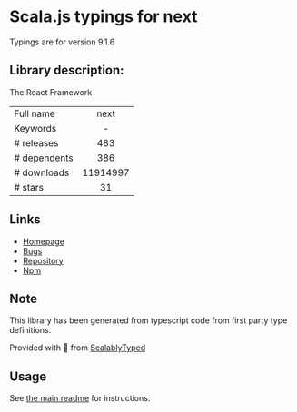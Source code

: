 
# Scala.js typings for next

Typings are for version 9.1.6

## Library description:
The React Framework

|                    |                 |
| ------------------ | :-------------: |
| Full name          | next |
| Keywords           | - |
| # releases         | 483 |
| # dependents       | 386 |
| # downloads        | 11914997 |
| # stars            | 31 |

## Links
- [Homepage](https://nextjs.org)
- [Bugs](https://github.com/zeit/next.js/issues)
- [Repository](https://github.com/zeit/next.js)
- [Npm](https://www.npmjs.com/package/next)
    


## Note
This library has been generated from typescript code from first party type definitions.

Provided with :purple_heart: from [ScalablyTyped](https://github.com/oyvindberg/ScalablyTyped)

## Usage
See [the main readme](../../readme.md) for instructions.


